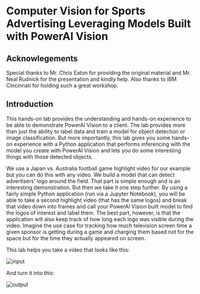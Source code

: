 # Computer Vision for Sports Advertising Leveraging Models Built with PowerAI Vision

## Acknowlegements

Special thanks to Mr. Chris Eaton for providing the original material and Mr. Neal Rudnick for the presentation and kindly help. Also thanks to IBM Cincinnati for holding such a great workshop.

## Introduction

This hands-on lab provides the understanding and hands-on experience to be able to demonstrate PowerAI Vision to a client. The lab provides more than just the ability to label data and train a model for object detection or image classification. But more importantly, this lab gives you some hands-on experience with a Python application that performs inferencing with the model you create with PowerAI Vision and lets you do some interesting things with those detected objects.

We use a Japan vs. Australia football game highlight video for our example but you can do this with any video. We build a model that can detect advertisers' logo around the field. That part is simple enough and is an interesting demonstration. But then we take it one step further. By using a fairly simple Python application (run via a Jupyter Notebook), you will be able to take a second highlight video (that has the same logos) and break that video down into frames and call your PowerAI Vision built model to find the logos of interest and label them. The best part, however, is that the application will also keep track of how long each logo was visible during the video. Imagine the use case for tracking how much television screen time a given sponsor is getting during a game and charging them based not for the space but for the time they actually appeared on screen.

This lab helps you take a video that looks like this:

![input](./input.gif)

And turn it into this:

![output](./output.gif)
